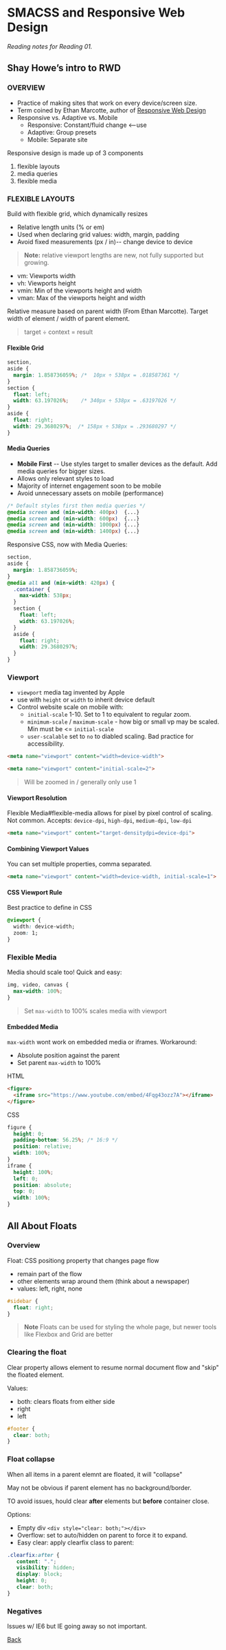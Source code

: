 # SMACSS and Responsive Web Design

*Reading notes for Reading 01.*

## Shay Howe’s intro to RWD

### OVERVIEW

* Practice of making sites that work on every device/screen size.
* Term coined by Ethan Marcotte, author of [Responsive Web Design](https://abookapart.com/products/responsive-web-design)
* Responsive vs. Adaptive vs. Mobile
  * Responsive: Constant/fluid change <--use
  * Adaptive: Group presets
  * Mobile: Separate site

Responsive design is made up of 3 components

1. flexible layouts
2. media queries
3. flexible media

### FLEXIBLE LAYOUTS

Build with flexible grid, which dynamically resizes

* Relative length units (% or em)
* Used when declaring grid values: width, margin, padding
* Avoid fixed measurements (px / in)-- change device to device

> **Note:** relative viewport lengths are new, not fully supported but growing.

* vm: Viewports width
* vh: Viewports height
* vmin: Min of the viewports height and width
* vman: Max of the viewports height and width

Relative measure based on parent width (From Ethan Marcotte). Target width of element / width of parent element.
> target ÷ context = result

#### Flexible Grid

```css
section,
aside {
  margin: 1.858736059%; /*  10px ÷ 538px = .018587361 */
}
section {
  float: left;
  width: 63.197026%;    /* 340px ÷ 538px = .63197026 */
}
aside {
  float: right;
  width: 29.3680297%;  /* 158px ÷ 538px = .293680297 */
}
```

#### Media Queries

* **Mobile First** -- Use styles target to smaller devices as the default. Add media queries for bigger sizes.
* Allows only relevant styles to load
* Majority of internet engagement soon to be mobile
* Avoid unnecessary assets on mobile (performance)

``` css
/* Default styles first then media queries */
@media screen and (min-width: 400px)  {...}
@media screen and (min-width: 600px)  {...}
@media screen and (min-width: 1000px) {...}
@media screen and (min-width: 1400px) {...}

```

Responsive CSS, now with Media Queries:

```css
section,
aside {
  margin: 1.858736059%;
}
@media all and (min-width: 420px) {
  .container {
    max-width: 538px;
  }
  section {
    float: left;
    width: 63.197026%;
  }
  aside {
    float: right;
    width: 29.3680297%;
  }
}
```

### Viewport

* `viewport` media tag invented by Apple
* use with `height` or `width` to inherit device default
* Control website scale on mobile with:
  * `initial-scale` 1-10. Set to 1 to equivalent to regular zoom.
  * `minimum-scale` / `maximum-scale` - how big or small vp may be scaled. Min must be <= `initial-scale`
  * `user-scalable` set to `no` to diabled scaling. Bad practice for accessibility.

```html
<meta name="viewport" content="width=device-width">
```

``` html
<meta name="viewport" content="initial-scale=2">
```

> Will be zoomed in / generally only use 1

#### Viewport Resolution

Flexible Media#flexible-media allows for pixel by pixel control of scaling. Not common. Accepts:
`device-dpi`, `high-dpi`, `medium-dpi`, `low-dpi`

```html
<meta name="viewport" content="target-densitydpi=device-dpi">
```

#### Combining Viewport Values

You can set multiple properties, comma separated.

```html
<meta name="viewport" content="width=device-width, initial-scale=1">
```

#### CSS Viewport Rule

Best practice to define in CSS

``` css
@viewport {
  width: device-width;
  zoom: 1;
}
```

### Flexible Media

Media should scale too! Quick and easy:

```css
img, video, canvas {
  max-width: 100%;
}
```

> Set `max-width` to 100% scales media with viewport

#### Embedded Media

`max-width` wont work on embedded media or iframes. Workaround:

* Absolute position against the parent
* Set parent `max-width` to 100%

HTML

```html
<figure>
  <iframe src="https://www.youtube.com/embed/4Fqg43ozz7A"></iframe>
</figure>
```

CSS

```css
figure {
  height: 0;
  padding-bottom: 56.25%; /* 16:9 */
  position: relative;
  width: 100%;
}
iframe {
  height: 100%;
  left: 0;
  position: absolute;
  top: 0;
  width: 100%;
}
```

## All About Floats

### Overview

Float: CSS positiong property that changes page flow

* remain part of the flow
* other elements wrap around them (think about a newspaper)
* values: left, right, none

```css
#sidebar {
  float: right;
}
```

> **Note** Floats can be used for styling the whole page, but newer tools like Flexbox and Grid are better

### Clearing the float

Clear property allows element to resume normal document flow and "skip" the floated element.

Values:

* both: clears floats from either side
* right
* left

```css
#footer {
  clear: both;
}
```

### Float collapse

When all items in a parent elemnt are floated, it will "collapse"

May not be obvious if parent element has no background/border.

TO avoid issues, hould clear **after** elements but **before** container close.

Options:

* Empty div `<div style="clear: both;"></div>`
* Overflow: set to auto/hidden on parent to force it to expand.
* Easy clear: apply clearfix class to parent:

```css
.clearfix:after {
   content: ".";
   visibility: hidden;
   display: block;
   height: 0;
   clear: both;
}
```

### Negatives

Issues w/ IE6 but IE going away so not important.

[Back](README.md)

